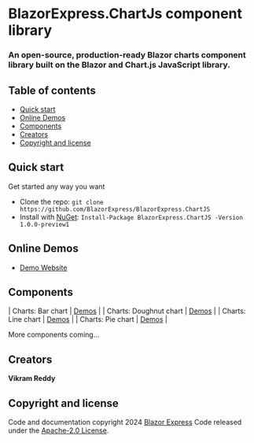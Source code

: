 # BlazorExpress.ChartJs component library

### An open-source, production-ready Blazor charts component library built on the Blazor and Chart.js JavaScript library.

## Table of contents

- [Quick start](#quick-start)
- [Online Demos](#online-demos)
- [Components](#components)
- [Creators](#creators)
- [Copyright and license](#copyright-and-license)

## Quick start

Get started any way you want

- Clone the repo: `git clone https://github.com/BlazorExpress/BlazorExpress.ChartJS`
- Install with [NuGet](https://www.nuget.org/): `Install-Package BlazorExpress.ChartJS -Version 1.0.0-preview1`

## Online Demos

- [Demo Website](https://chartjs.blazorexpress.com)

## Components

| Charts: Bar chart | [Demos](https://chartjs.blazorexpress.com/charts/bar-chart) |
| Charts: Doughnut chart | [Demos](https://chartjs.blazorexpress.com/charts/doughnut-chart) |
| Charts: Line chart | [Demos](https://chartjs.blazorexpress.com/charts/line-chart) |
| Charts: Pie chart | [Demos](https://chartjs.blazorexpress.com/charts/pie-chart) |

More components coming...

## Creators

**Vikram Reddy**

## Copyright and license

Code and documentation copyright 2024 [Blazor Express](https://blazorexpress.com/) Code released under the [Apache-2.0 License](https://github.com/BlazorExpress/BlazorExpress.ChartJS/blob/main/LICENSE).
